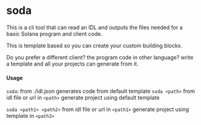 # soda

This is a cli tool that can read an IDL and outputs the files needed for a basic Solana program and client code.

This is template based so you can create your custom building blocks.

Do you prefer a different client? the program code in other language? write a template and all your projects can generate from it.

#### Usage

`soda`: from ./idl.json generates code from default template
`soda <path>` from idl file or url in `<path>` generate project using default template

`soda <path1> <path2>` from idl file or url in `<path1>` generate project using template in `<path2>`